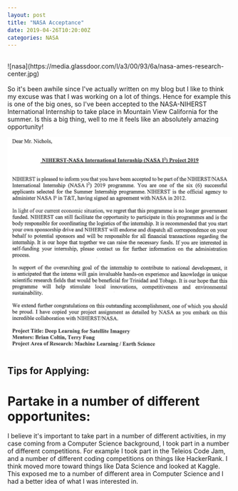 ```yaml
---
layout: post
title: "NASA Acceptance"
date: 2019-04-26T10:20:00Z
categories: NASA
---
```

<br>
![nasa](https://media.glassdoor.com/l/a3/00/93/6a/nasa-ames-research-center.jpg)<br><br>
So it's been awhile since I've actually written on my blog but I like to think my excuse was that I was working on a lot of things. Hence for example this is one of the big ones, so I've been accepted to the NASA-NIHERST International Internship to take place in Mountain View California for the summer. Is this a big thing, well to me it feels like an absolutely amazing opportunity!

![acceptance_letter](https://raw.githubusercontent.com/kmn5409/keanu-nichols/master/images/Acceptance_Letter.png)

## Tips for Applying:
# Partake in a number of different opportunites:
I believe it's important to take part in a number of different activities, in my case coming from a Computer Science background, I took part in a number of different competitions. For example I took part in the Teleios Code Jam, and a number of different coding competitions on things like HackerRank. I think moved more toward things like Data Science and looked at Kaggle. This exposed me to a number of different area in Computer Science and I had a better idea of what I was interested in.








